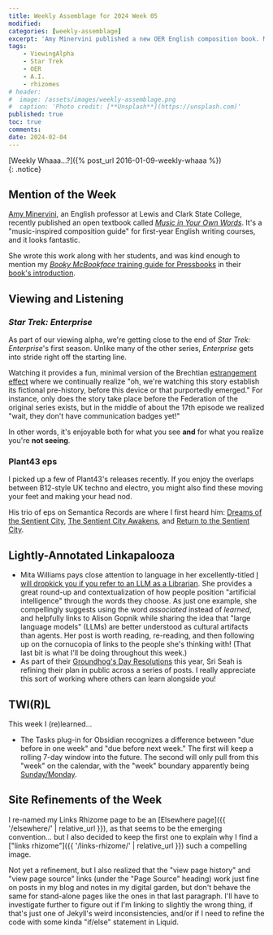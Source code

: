 ```yaml
---
title: Weekly Assemblage for 2024 Week 05
modified:
categories: [weekly-assemblage]
excerpt: 'Amy Minervini published a new OER English composition book. Mita Williams might dropkick you. Plant43 might make you move to the Sentient City.'
tags:
    - ViewingAlpha
    - Star Trek
    - OER
    - A.I.
    - rhizomes
# header:
#  image: /assets/images/weekly-assemblage.png
#  caption: 'Photo credit: [**Unsplash**](https://unsplash.com)'
published: true
toc: true
comments:
date: 2024-02-04
---
```


[Weekly Whaaa…?]({% post_url 2016-01-09-weekly-whaaa %})  
{: .notice}  

## Mention of the Week  

[Amy Minervini](https://www.linkedin.com/in/amy-minervini-b82a0038/), an English professor at Lewis and Clark State College, recently published an open textbook called [_Music in Your Own Words_](https://lcsc.pressbooks.pub/musicinyourwords/). It's a "music-inspired composition guide" for first-year English writing courses, and it looks fantastic.  

She wrote this work along with her students, and was kind enough to mention my [_Booky McBookface_ training guide for Pressbooks](https://isu.pressbooks.pub/booky/) in their [book's introduction](https://lcsc.pressbooks.pub/musicinyourwords/front-matter/intro/).  

## Viewing and Listening  

### _Star Trek: Enterprise_  

As part of our viewing alpha, we're getting close to the end of _Star Trek: Enterprise_'s first season. Unlike many of the other series, _Enterprise_ gets into stride right off the starting line.  

Watching it provides a fun, minimal version of the Brechtian [estrangement effect](https://www.oxfordreference.com/display/10.1093/oi/authority.20110803095758798) where we continually realize "oh, we're watching this story establish its fictional pre-history, before this device or that purportedly emerged." For instance, only does the story take place before the Federation of the original series exists, but in the middle of about the 17th episode we realized "wait, they don't have communication badges yet!"  

In other words, it's enjoyable both for what you see **and** for what you realize you're **not seeing**.  

### Plant43 eps  

I picked up a few of Plant43's releases recently. If you enjoy the overlaps between B12-style UK techno and electro, you might also find these moving your feet and making your head nod.  

His trio of eps on Semantica Records are where I first heard him: [Dreams of the Sentient City](https://semanticarecords.bandcamp.com/album/dreams-of-the-sentient-city-semantica-41-2), [The Sentient City Awakens](https://semanticarecords.bandcamp.com/album/the-sentient-city-awakens-semantica-54-2), and [Return to the Sentient City](https://semanticarecords.bandcamp.com/album/return-to-the-sentient-city-semantica-69-2).  

## Lightly-Annotated Linkapalooza  

- Mita Williams pays close attention to language in her excellently-titled [I will dropkick you if you refer to an LLM as a Librarian](https://librarian.aedileworks.com/2024/01/18/i-will-dropkick-you-if-you-refer-to-an-llm-as-a-librarian/). She provides a great round-up and contextualization of how people position "artificial intelligence" through the words they choose. As just one example, she compellingly suggests using the word _associated_ instead of _learned_, and helpfully links to Alison Gopnik while sharing the idea that "large language models" (LLMs) are better understood as cultural artifacts than agents. Her post is worth reading, re-reading, and then following up on the cornucopia of links to the people she's thinking with! (That last bit is what I'll be doing throughout this week.)  
- As part of their [Groundhog's Day Resolutions](https://dsriseah.com/ghdr/) this year, Sri Seah is refining their plan in public across a series of posts. I really appreciate this sort of working where others can learn alongside you!  

## TWI(R)L  

This week I (re)learned…  

- The Tasks plug-in for Obsidian recognizes a difference between "due before in one week" and "due before next week." The first will keep a rolling 7-day window into the future. The second will only pull from this "week" on the calendar, with the "week" boundary apparently being [Sunday/Monday](https://publish.obsidian.md/tasks/Queries/Filters#Relative+date+ranges).  

## Site Refinements of the Week  

I re-named my Links Rhizome page to be an [Elsewhere page]({{ '/elsewhere/' | relative_url }}), as that seems to be the emerging convention… but I also decided to keep the first one to explain why I find a ["links rhizome"]({{ '/links-rhizome/' | relative_url }}) such a compelling image.  

Not yet a refinement, but I also realized that the "view page history" and "view page source" links (under the "Page Source" heading) work just fine on posts in my blog and notes in my digital garden, but don't behave the same for stand-alone pages like the ones in that last paragraph. I'll have to investigate further to figure out if I'm linking to slightly the wrong thing, if that's just one of Jekyll's weird inconsistencies, and/or if I need to refine the code with some kinda "if/else" statement in Liquid.  